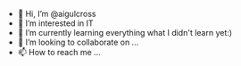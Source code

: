- 👋 Hi, I’m @aigulcross
- 👀 I’m interested in IT
- 🌱 I’m currently learning everything what I didn't learn yet:)
- 💞️ I’m looking to collaborate on ...
- 📫 How to reach me ...

<!---
aigulcross/aigulcross is a ✨ special ✨ repository because its `README.md` (this file) appears on your GitHub profile.
You can click the Preview link to take a look at your changes.
--->


